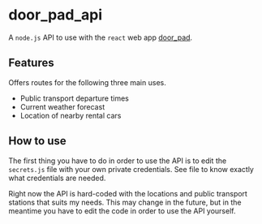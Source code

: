 # door_pad_api
A `node.js` API to use with the `react` web app [door_pad](https://github.com/ranby/door_pad).

## Features ##
Offers routes for the following three main uses.
* Public transport departure times
* Current weather forecast
* Location of nearby rental cars

## How to use ##
The first thing you have to do in order to use the API is to edit the `secrets.js` file with your own private credentials.
See file to know exactly what credentials are needed. 

Right now the API is hard-coded with the locations and public transport stations that suits my needs. This may change in the future,
but in the meantime you have to edit the code in order to use the API yourself.
